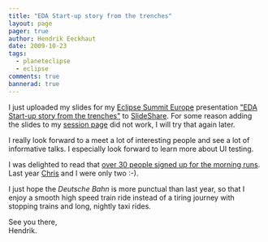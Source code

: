 ```yaml
---
title: "EDA Start-up story from the trenches"
layout: page 
pager: true
author: Hendrik Eeckhaut
date: 2009-10-23
tags: 
  - planeteclipse
  - eclipse
comments: true
bannerad: true
---
```


I just uploaded my slides for my <a href="http://www.eclipsecon.org/summiteurope2009/">Eclipse Summit Europe</a> presentation <a href="https://www.eclipsecon.org/summiteurope2009/sessions24d6.html?id=990">"EDA Start-up story from the trenches"</a> to <a href="http://www.slideshare.net/sigasi/eda-startup-story-from-the-trenches">SlideShare</a>. For some reason adding the slides to my <a href="https://www.eclipsecon.org/summiteurope2009/sessions24d6.html?id=990">session page</a> did not work, I will try that again later.

I really look forward to a meet a lot of interesting people and see a lot of informative talks. I especially look forward to learn more about UI testing.

I was delighted to read that <a href="http://aniszczyk.org/2009/10/19/eclipse-summit-europe-2009/">over 30 people signed up for the morning runs</a>. Last year <a href="http://aniszczyk.org">Chris</a> and I were only two :-).

I just hope the <em>Deutsche Bahn</em> is more punctual than last year, so that I enjoy a smooth high speed train ride instead of a tiring journey with stopping trains and long, nightly taxi rides.

See you there,  
Hendrik.
